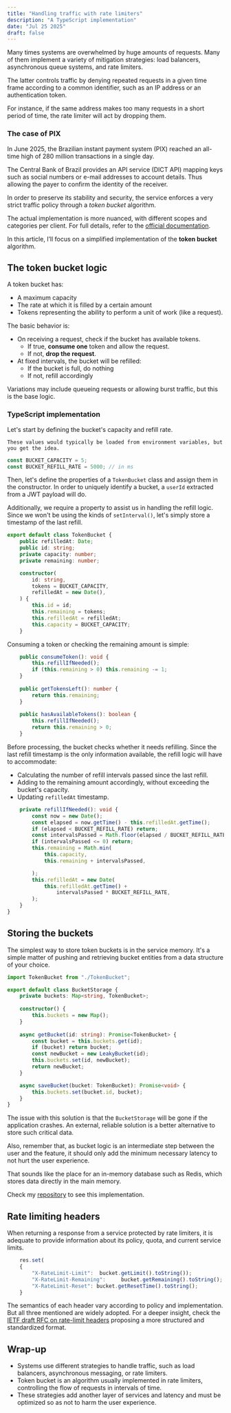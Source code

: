 ```yaml
---
title: "Handling traffic with rate limiters"
description: "A TypeScript implementation"
date: "Jul 25 2025"
draft: false
---
```

Many times systems are overwhelmed by huge amounts of requests. Many of them implement a variety of mitigation strategies: load balancers, asynchronous queue systems, and rate limiters.

The latter controls traffic by denying repeated requests in a given time frame according to a common identifier, such as an IP address or an authentication token.

For instance, if the same address makes too many requests in a short period of time, the rate limiter will act by dropping them.
### The case of PIX

In June 2025, the Brazilian instant payment system (PIX) reached an all-time high of 280 million transactions in a single day.

The Central Bank of Brazil provides an API service (DICT API) mapping keys such as social numbers or e-mail addresses to account details. Thus allowing the payer to confirm the identity of the receiver.

In order to preserve its stability and security, the service enforces a very strict traffic policy through a *token bucket* algorithm.

The actual implementation is more nuanced, with different scopes and categories per client. For full details, refer to the [official documentation](https://www.bcb.gov.br/content/estabilidadefinanceira/pix/API-DICT.html#section/Seguranca/Limitacao-de-requisicoes).

In this article, I’ll focus on a simplified implementation of the **token bucket** algorithm.
## The token bucket logic
A token bucket has:
- A maximum capacity
- The rate at which it is filled by a certain amount
- Tokens representing the ability to perform a unit of work (like a request).

The basic behavior is:
- On receiving a request, check if the bucket has available tokens.
	- If true, **consume one** token and allow the request.
	- If not, **drop the request**.
- At fixed intervals, the bucket will be refilled:
	- If the bucket is full, do nothing
	- If not, refill accordingly

Variations may include queueing requests or allowing burst traffic, but this is the base logic.
### TypeScript implementation
Let's start by defining the bucket's capacity and refill rate.

	These values would typically be loaded from environment variables, but you get the idea.

```ts
const BUCKET_CAPACITY = 5;
const BUCKET_REFILL_RATE = 5000; // in ms
```

Then, let's define the properties of a `TokenBucket` class and assign them in the constructor. In order to uniquely identify a bucket, a `userId` extracted from a JWT payload will do.

Additionally, we require a property to assist us in handling the refill logic. Since we won't be using the kinds of `setInterval()`, let's simply store a timestamp of the last refill.
```ts
export default class TokenBucket {
    public refilledAt: Date;
    public id: string;
    private capacity: number;
    private remaining: number;

    constructor(
        id: string,
        tokens = BUCKET_CAPACITY,
        refilledAt = new Date(),
    ) {
        this.id = id;
        this.remaining = tokens;
        this.refilledAt = refilledAt;
        this.capacity = BUCKET_CAPACITY;
    }
```
Consuming a token or checking the remaining amount is simple:
```ts
    public consumeToken(): void {
        this.refillIfNeeded();
        if (this.remaining > 0) this.remaining -= 1;
    }
    
    public getTokensLeft(): number {
        return this.remaining;
    }
    
    public hasAvailableTokens(): boolean {
        this.refillIfNeeded();
        return this.remaining > 0;
    }
```

Before processing, the bucket checks whether it needs refilling. Since the last refill timestamp is the only information available, the refill logic will have to accommodate:

- Calculating the number of refill intervals passed since the last refill.
- Adding to the remaining amount accordingly, without exceeding the bucket's capacity.  
- Updating `refilledAt` timestamp.
```ts
    private refillIfNeeded(): void {
        const now = new Date();
        const elapsed = now.getTime() - this.refilledAt.getTime();
        if (elapsed < BUCKET_REFILL_RATE) return;
        const intervalsPassed = Math.floor(elapsed / BUCKET_REFILL_RATE);
        if (intervalsPassed <= 0) return;
        this.remaining = Math.min(
            this.capacity,
            this.remaining + intervalsPassed,

        );
        this.refilledAt = new Date(
            this.refilledAt.getTime() +
                intervalsPassed * BUCKET_REFILL_RATE,
        );
    }
}
```
## Storing the buckets

The simplest way to store token buckets is in the service memory. It's a simple matter of pushing and retrieving bucket entities from a data structure of your choice.
```ts
import TokenBucket from "./TokenBucket";

export default class BucketStorage {
    private buckets: Map<string, TokenBucket>;
    
    constructor() {
        this.buckets = new Map();
    }
  
    async getBucket(id: string): Promise<TokenBucket> {
        const bucket = this.buckets.get(id);
        if (bucket) return bucket;
        const newBucket = new LeakyBucket(id);
        this.buckets.set(id, newBucket);
        return newBucket;
    }

    async saveBucket(bucket: TokenBucket): Promise<void> {
        this.buckets.set(bucket.id, bucket);
    }
}
```
The issue with this solution is that the `BucketStorage` will be gone if the application crashes. An external, reliable solution is a better alternative to store such critical data.

Also, remember that, as bucket logic is an intermediate step between the user and the feature, it should only add the minimum necessary latency to not hurt the user experience.

That sounds like the place for an in-memory database such as Redis, which stores data directly in the main memory.

Check my [repository](https://github.com/twillecke/token-bucket--koa) to see this implementation.
## Rate limiting headers
When returning a response from a service protected by rate limiters, it is adequate to provide information about its policy, quota, and current service limits.

```ts
    res.set(
    {
        "X-RateLimit-Limit":  bucket.getLimit().toString());
        "X-RateLimit-Remaining":     bucket.getRemaining().toString();
        "X-RateLimit-Reset": bucket.getResetTime().toString();
    }
```

The semantics of each header vary according to policy and implementation. But all three mentioned are widely adopted. For a deeper insight, check the [IETF draft RFC on rate-limit headers](https://datatracker.ietf.org/doc/draft-ietf-httpapi-ratelimit-headers/) proposing a more structured and standardized format.
## Wrap-up
- Systems use different strategies to handle traffic, such as load balancers, asynchronous messaging, or rate limiters.
- Token bucket is an algorithm usually implemented in rate limiters, controlling the flow of requests in intervals of time.
- These strategies add another layer of services and latency and must be optimized so as not to harm the user experience.

